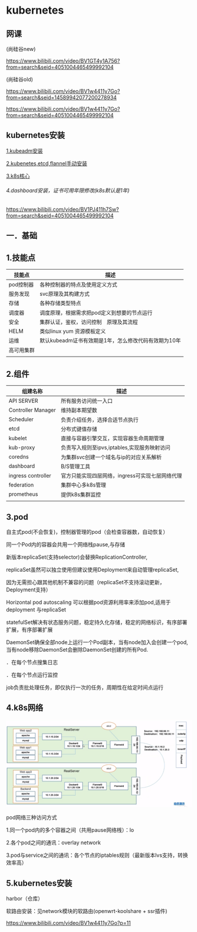 # kubernetes

## 网课

(尚硅谷new)

https://www.bilibili.com/video/BV1GT4y1A756?from=search&seid=4051004465499992104	

(尚硅谷old)

https://www.bilibili.com/video/BV1w4411y7Go?from=search&seid=14589942077200278934

https://www.bilibili.com/video/BV1w4411y7Go?from=search&seid=4051004465499992104

## kubernetes安装

[1.kubeadm安装](k8s_kubeadm_install.md)

[2.kubenetes,etcd,flannel手动安装](k8s_etcd_flannel_install.md)

[3.k8s核心](k8s_core_cmd.md)

###### 4.dashboard安装，证书可用年限修改(k8s默认是1年)

https://www.bilibili.com/video/BV1PJ411h7Sw?from=search&seid=4051004465499992104

## 一．基础

## 1.技能点

| 技能点     | 描述                                                 |
| ---------- | ---------------------------------------------------- |
| pod控制器  | 各种控制器的特点及使用定义方式                       |
| 服务发现   | svc原理及其构建方式                                  |
| 存储       | 各种存储类型特点                                     |
| 调度器     | 调度原理，根据需求把pod定义到想要的节点运行          |
| 安全       | 集群认证，鉴权，访问控制　原理及其流程               |
| HELM       | 类似linux yum 资源模板定义                           |
| 运维       | 默认kubeadm证书有效期是1年，怎么修改代码有效期为10年 |
| 高可用集群 |                                                      |
|            |                                                      |

## 2.组件

| 组建名称           | 描述                                            |
| ------------------ | ----------------------------------------------- |
| API SERVER         | 所有服务访问统一入口                            |
| Controller Manager | 维持副本期望数                                  |
| Scheduler          | 负责介绍任务，选择合适节点执行                  |
| etcd               | 分布式键值存储                                  |
| kubelet            | 直接与容器引擎交互，实现容器生命周期管理        |
| kub-proxy          | 负责写入规则至ipvs,iptables,实现服务映射访问    |
| coredns            | 为集群svc创建一个域名与ip的对应关系解析         |
| dashboard          | B/S管理工具                                     |
| ingress controller | 官方只能实现四层网络，ingress可实现七层网络代理 |
| federation         | 集群中心多k8s管理                               |
| prometheus | 提供k8s集群监控 |
|          |                                |

## 3.pod

自主式pod(不会恢复)，控制器管理的pod（会检查容器数，自动恢复）

同一个Pod内的容器会共用一个网络栈pause,与存储



新版本replicaSet(支持selector)会替换ReplicationController,

replicaSet虽然可以独立使用但建议使用Deployment来自动管理replicaSet,

因为无需担心跟其他机制不兼容的问题（replicaSet不支持滚动更新，Deployment支持）



Horizontal pod autoscaling 可以根据pod资源利用率来添加pod,适用于deployment   与replicaSet



statefulSet解决有状态服务问题，稳定持久化存储，稳定的网络标识，有序部署扩展，有序部署扩展



DaemonSet确保全部node上运行一个Pod副本，当有node加入会创建一个pod,当有node移除DaemonSet会删除DaemonSet创建的所有Pod.

．在每个节点搜集日志

．在每个节点运行监控



job负责批处理任务，即仅执行一次的任务，周期性在给定时间点运行

## 4.k8s网络

![](img/k8s-flannel-process.png)

pod网络三种访问方式

1.同一个pod内的多个容器之间（共用pause网络桟）：lo

2.各个pod之间的通讯：overlay network

3.pod与service之间的通讯：各个节点的iptables规则（最新版本lvs支持，转换效率高）

## 5.kubernetes安装

harbor（仓库）

软路由安装：见network模块的软路由(openwrt-koolshare + ssr插件)

https://www.bilibili.com/video/BV1w4411y7Go?p=11
